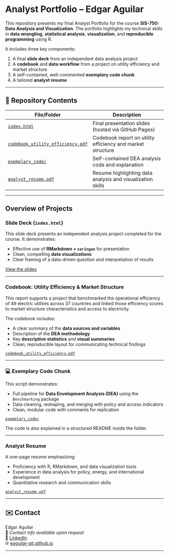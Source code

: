 # Analyst Portfolio – Edgar Aguilar

This repository presents my final Analyst Portfolio for the course **SIS-750: Data Analysis and Visualization**. The portfolio highlights my technical skills in **data wrangling**, **statistical analysis**, **visualization**, and **reproducible programming** using R.

It includes three key components:
1. A final **slide deck** from an independent data analysis project
2. A **codebook** and **data workflow** from a project on utility efficiency and market structure
3. A self-contained, well-commented **exemplary code chunk**
4. A tailored **analyst resume**

---

## 📁 Repository Contents

| File/Folder                                    | Description |
|-----------------------------------------------|-------------|
| [`index.html`](./index.html)                  | Final presentation slides (hosted via GitHub Pages) |
| [`codebook_utility_efficiency.pdf`](./codebook_utility_efficiency.pdf) | Codebook report on utility efficiency and market structure |
| [`exemplary_code/`](./exemplary_code/)        | Self-contained DEA analysis code and explanation |
| [`analyst_resume.pdf`](./analyst_resume.pdf)  | Resume highlighting data analysis and visualization skills |

---

## Overview of Projects

### Slide Deck (`index.html`)

This slide deck presents an independent analysis project completed for the course. It demonstrates:
- Effective use of **RMarkdown + `xaringan`** for presentation
- Clean, compelling **data visualizations**
- Clear framing of a data-driven question and interpretation of results

[View the slides](./index.html)

---

### Codebook: Utility Efficiency & Market Structure

This report supports a project that benchmarked the operational efficiency of 49 electric utilities across 37 countries and linked those efficiency scores to market structure characteristics and access to electricity.

The codebook includes:
- A clear summary of the **data sources and variables**
- Description of the **DEA methodology**
- Key **descriptive statistics** and **visual summaries**
- Clean, reproducible layout for communicating technical findings

[`codebook_utility_efficiency.pdf`](./codebook_utility_efficiency.pdf)

---

### 💻 Exemplary Code Chunk

This script demonstrates:
- Full pipeline for **Data Envelopment Analysis (DEA)** using the `Benchmarking` package
- Data cleaning, reshaping, and merging with policy and access indicators
- Clean, modular code with comments for replication

[`exemplary_code/`](./exemplary_code/)

The code is also explained in a structured README inside the folder.

---

### Analyst Resume

A one-page resume emphasizing:
- Proficiency with R, RMarkdown, and data visualization tools
- Experience in data analysis for policy, energy, and international development
- Quantitative research and communication skills

[`analyst_resume.pdf`](./analyst_resume.pdf)

---

## ✉️ Contact

Edgar Aguilar  
📧 *Contact info available upon request*  
🔗 [LinkedIn](https://www.linkedin.com/in/eaguilar14/)  
🌐 [eaguilar-git.github.io](https://eaguilar-git.github.io)

---
